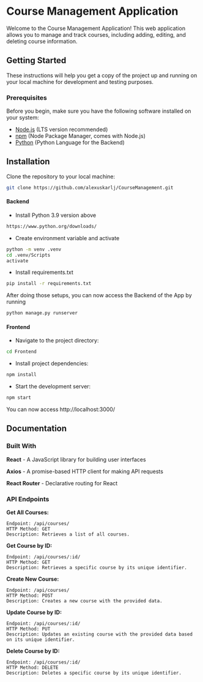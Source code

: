 # Course Management Application

Welcome to the Course Management Application! This web application allows you to manage and track courses, including adding, editing, and deleting course information.

## Getting Started

These instructions will help you get a copy of the project up and running on your local machine for development and testing purposes.

### Prerequisites

Before you begin, make sure you have the following software installed on your system:

- [Node.js](https://nodejs.org/) (LTS version recommended)
- [npm](https://www.npmjs.com/) (Node Package Manager, comes with Node.js)
- [Python](https://www.python.org/downloads/) (Python Language for the Backend)
## Installation

Clone the repository to your local machine:

   ```bash
   git clone https://github.com/alexuskarlj/CourseManagement.git
   ```
#### Backend

- Install Python 3.9 version above
```bash
https://www.python.org/downloads/
```

- Create environment variable and activate
```bash
python -m venv .venv
cd .venv/Scripts
activate
```

- Install requirements.txt
```bash
pip install -r requirements.txt
```

After doing those setups, you can now access the Backend of the App by running

```bash
python manage.py runserver
```

#### Frontend

- Navigate to the project directory:
```bash
cd Frontend
```
- Install project dependencies:
```bash
npm install
```

- Start the development server:
```bash
npm start
```

You can now access http://localhost:3000/


## Documentation

### Built With
**React** - A JavaScript library for building user interfaces

**Axios** - A promise-based HTTP client for making API requests

**React Router** - Declarative routing for React

### API Endpoints

**Get All Courses:**
```
Endpoint: /api/courses/
HTTP Method: GET
Description: Retrieves a list of all courses.
```
**Get Course by ID:**
```
Endpoint: /api/courses/:id/
HTTP Method: GET
Description: Retrieves a specific course by its unique identifier.
```
**Create New Course:**
```
Endpoint: /api/courses/
HTTP Method: POST
Description: Creates a new course with the provided data.
```

**Update Course by ID:**
```
Endpoint: /api/courses/:id/
HTTP Method: PUT
Description: Updates an existing course with the provided data based on its unique identifier.
```

**Delete Course by ID:**
```
Endpoint: /api/courses/:id/
HTTP Method: DELETE
Description: Deletes a specific course by its unique identifier.
```